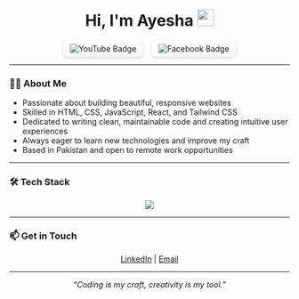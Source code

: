 <h1 align="center">
  Hi, I'm Ayesha
  <img src="https://media.giphy.com/media/hvRJCLFzcasrR4ia7z/giphy.gif" alt="waving hand" width="30" />
</h1>
 <p align="center">
  <a href="https://www.youtube.com/channel/YourChannelID" target="_blank" style="text-decoration:none;">
    <span style="background:#fff; padding:6px 12px; border-radius:8px; box-shadow: 0 2px 6px rgba(0,0,0,0.15); display: inline-block;">
      <img src="https://img.shields.io/badge/YouTube-FF0000?style=for-the-badge&logo=youtube&logoColor=white" alt="YouTube Badge" />
    </span>
  </a>
  &nbsp;&nbsp;
  <a href="https://www.facebook.com/YourProfile" target="_blank" style="text-decoration:none;">
    <span style="background:#fff; padding:6px 12px; border-radius:8px; box-shadow: 0 2px 6px rgba(0,0,0,0.15); display: inline-block;">
      <img src="https://img.shields.io/badge/Facebook-1877F2?style=for-the-badge&logo=facebook&logoColor=white" alt="Facebook Badge" />
    </span>
  </a>
</p>


---

### 👩‍💻 About Me

- Passionate about building beautiful, responsive websites  
- Skilled in HTML, CSS, JavaScript, React, and Tailwind CSS  
- Dedicated to writing clean, maintainable code and creating intuitive user experiences  
- Always eager to learn new technologies and improve my craft  
- Based in Pakistan and open to remote work opportunities  

---

### 🛠️ Tech Stack

<p align="center">
  <img src="https://skillicons.dev/icons?i=html,css,js,react,tailwind,git,github,vscode" />
</p>

---

### 📫 Get in Touch

<p align="center">
  <a href="https://www.linkedin.com/in/ayeshaowais0001122333/" target="_blank">LinkedIn</a> | 
  <a href="mailto:ayesha.dev@example.com">Email</a>
</p>



<p align="center">
 
</p>

---

<p align="center"><i>“Coding is my craft, creativity is my tool.”</i></p>
